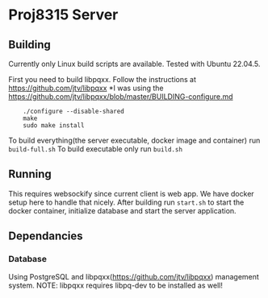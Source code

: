 # Proj8315 Server

## Building
Currently only Linux build scripts are available. Tested with Ubuntu 22.04.5.

First you need to build libpqxx. Follow the instructions at https://github.com/jtv/libpqxx
*I was using the https://github.com/jtv/libpqxx/blob/master/BUILDING-configure.md
```
    ./configure --disable-shared
    make
    sudo make install
```

To build everything(the server executable, docker image and container) run `build-full.sh`
To build executable only run `build.sh`

## Running
This requires websockify since current client is web app.
We have docker setup here to handle that nicely.
After building run `start.sh` to start the docker container, initialize database and start the
server application.

## Dependancies

### Database
Using PostgreSQL and libpqxx(https://github.com/jtv/libpqxx) management system. NOTE: libpqxx requires libpq-dev to be installed as well!
